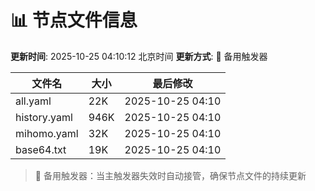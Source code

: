 # 📊 节点文件信息

**更新时间**: 2025-10-25 04:10:12 北京时间
**更新方式**: 🔄 备用触发器

| 文件名 | 大小 | 最后修改 |
|--------|------|----------|
| all.yaml | 22K | 2025-10-25 04:10 |
| history.yaml | 946K | 2025-10-25 04:10 |
| mihomo.yaml | 32K | 2025-10-25 04:10 |
| base64.txt | 19K | 2025-10-25 04:10 |

> 🔄 备用触发器：当主触发器失效时自动接管，确保节点文件的持续更新
